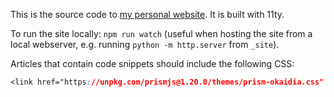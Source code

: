 This is the source code to [my personal website](https://patrickbrosset.com).
It is built with 11ty.

To run the site locally: `npm run watch` (useful when hosting the site from a local webserver, e.g. running `python -m http.server` from `_site`).

Articles that contain code snippets should include the following CSS:

```css
<link href="https://unpkg.com/prismjs@1.20.0/themes/prism-okaidia.css" rel="stylesheet">
```

